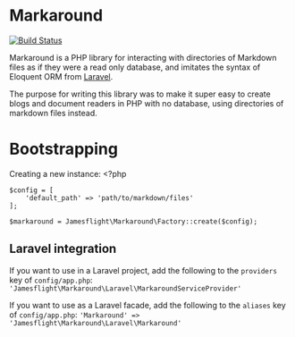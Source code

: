 Markaround
==========
[![Build Status](https://travis-ci.org/jamesflight/Markaround.svg?branch=master)](https://travis-ci.org/jamesflight/Markaround)

Markaround is a PHP library for interacting with directories of Markdown files as if they were a read only database, and imitates the syntax of Eloquent ORM from [Laravel](http://laravel.com/).

The purpose for writing this library was to make it super easy to create blogs and document readers in PHP with no database, using directories of markdown files instead.

Bootstrapping
=============
Creating a new instance:
    <?php

    $config = [
        'default_path' => 'path/to/markdown/files'
    ];

    $markaround = Jamesflight\Markaround\Factory::create($config);

Laravel integration
-------------------
If you want to use in a Laravel project, add the following to the `providers` key of `config/app.php`:
    `'Jamesflight\Markaround\Laravel\MarkaroundServiceProvider'`

If you want to use as a Laravel facade, add the following to the `aliases` key of `config/app.php`:
    `'Markaround' => 'Jamesflight\Markaround\Laravel\Markaround'`

